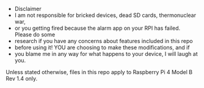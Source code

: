 * Disclaimer
* I am not responsible for bricked devices, dead SD cards, thermonuclear war,
* or you getting fired because the alarm app on your RPI has failed. Please do some
* research if you have any concerns about features included in this repo
* before using it! YOU are choosing to make these modifications, and if
* you blame me in any way for what happens to your device, I will laugh at you.

Unless stated otherwise, files in this repo apply to Raspberry Pi 4 Model B Rev 1.4 only.
